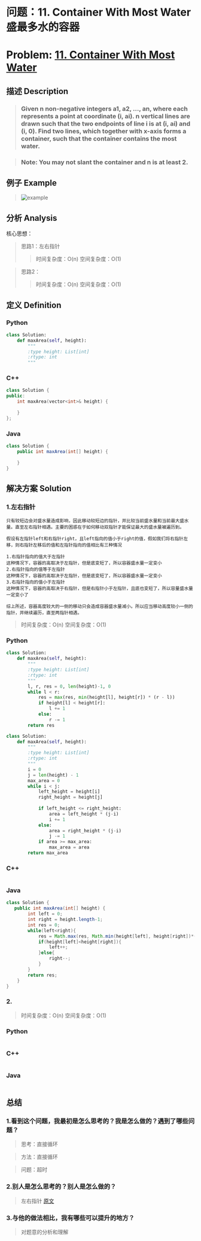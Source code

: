
# 问题：11. Container With Most Water 盛最多水的容器
# Problem: [11. Container With Most Water](https://leetcode.com/problems/container-with-most-water/description/)

## 描述 Description
> ### Given n non-negative integers a1, a2, ..., an, where each represents a point at coordinate (i, ai). n vertical lines are drawn such that the two endpoints of line i is at (i, ai) and (i, 0). Find two lines, which together with x-axis forms a container, such that the container contains the most water.

> ### Note: You may not slant the container and n is at least 2.

## 例子 Example

> ![example](https://github.com/Decalogue/AlgorithmMap/blob/master/img/leetcode/11.png "example")

## 分析 Analysis

核心思想：
> 思路1：左右指针
>> 时间复杂度：O(n)
>> 空间复杂度：O(1)

> 思路2：
>> 时间复杂度：O(n)
>> 空间复杂度：O(1)

## 定义 Definition

### Python


```python
class Solution:
    def maxArea(self, height):
        """
        :type height: List[int]
        :rtype: int
        """
```

### C++

```c++
class Solution {
public:
    int maxArea(vector<int>& height) {
        
    }
};
```

### Java

```java
class Solution {
    public int maxArea(int[] height) {
        
    }
}
```

## 解决方案 Solution

### 1.左右指针
    只有较短边会对盛水量造成影响，因此移动较短边的指针，并比较当前盛水量和当前最大盛水量。直至左右指针相遇。主要的困惑在于如何移动双指针才能保证最大的盛水量被遍历到。
    
    假设有左指针left和右指针right，且left指向的值小于right的值，假如我们将右指针左移，则右指针左移后的值和左指针指向的值相比有三种情况

    1.右指针指向的值大于左指针
    这种情况下，容器的高取决于左指针，但是底变短了，所以容器盛水量一定变小
    2.右指针指向的值等于左指针
    这种情况下，容器的高取决于左指针，但是底变短了，所以容器盛水量一定变小
    3.右指针指向的值小于左指针
    这种情况下，容器的高取决于右指针，但是右指针小于左指针，且底也变短了，所以容量盛水量一定变小了

    综上所述，容器高度较大的一侧的移动只会造成容器盛水量减小。所以应当移动高度较小一侧的指针，并继续遍历，直至两指针相遇。

> 时间复杂度：O(n)
> 空间复杂度：O(1)

### Python


```python
class Solution:
    def maxArea(self, height):
        """
        :type height: List[int]
        :rtype: int
        """
        l, r, res = 0, len(height)-1, 0
        while l < r:
            res = max(res, min(height[l], height[r]) * (r - l))
            if height[l] < height[r]:
                l += 1
            else:
                r -= 1
        return res
```


```python
class Solution:
    def maxArea(self, height):
        """
        :type height: List[int]
        :rtype: int
        """
        i = 0
        j = len(height) - 1
        max_area = 0
        while i < j:
            left_height = height[i]
            right_height = height[j]
            
            if left_height <= right_height:
                area = left_height * (j-i)
                i += 1
            else:
                area = right_height * (j-i)
                j -= 1
            if area >= max_area:
                max_area = area
        return max_area
```

### C++

```c++

```

### Java

```java
class Solution {
   public int maxArea(int[] height) {
        int left = 0;
        int right = height.length-1;
        int res = 0;
        while(left<right){
            res = Math.max(res, Math.min(height[left], height[right])*(right-left));
            if(height[left]<height[right]){
                left++;
            }else{
                right--;
            }
        }
        return res;
    }
}
```

### 2.

> 时间复杂度：O(n)
> 空间复杂度：O(1)

### Python


```python

```

### C++

```c++

```

### Java

```Java

```

## 总结

### 1.看到这个问题，我最初是怎么思考的？我是怎么做的？遇到了哪些问题？
> 思考：直接循环

> 方法：直接循环

> 问题：超时

### 2.别人是怎么思考的？别人是怎么做的？
> 左右指针 [原文](https://segmentfault.com/a/1190000008824222)

### 3.与他的做法相比，我有哪些可以提升的地方？
> 对题意的分析和理解


```python

```

